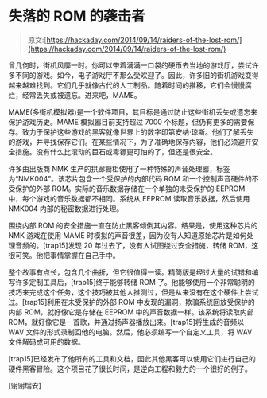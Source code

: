 # 失落的 ROM 的袭击者

> 原文:[https://hackaday.com/2014/09/14/raiders-of-the-lost-rom/](https://hackaday.com/2014/09/14/raiders-of-the-lost-rom/)

曾几何时，街机风靡一时。你可以带着满满一口袋的硬币去当地的游戏厅，尝试许多不同的游戏。如今，电子游戏厅不那么受欢迎了。因此，许多旧的街机游戏变得越来越难找到。它们几乎就像古代的人工制品。随着时间的推移，它们会慢慢腐烂，经常丢失或被遗忘。进来吧，MAME。

MAME(多街机模拟器)是一个软件项目，其目标是通过防止这些街机丢失或遗忘来保护游戏历史。MAME 模拟器目前支持超过 7000 个标题，但仍有更多的需要保存。致力于保护这些游戏的黑客就像世界上的数字印第安纳·琼斯。他们了解丢失的游戏，并寻找保存它们。在某些情况下，为了准确地保存内容，他们必须避开安全措施。没有什么比滚动的巨石或毒镖更可怕的了，但还是很安全。

许多由出版商 NMK 生产的拱廊橱柜使用了一种特殊的声音处理器，标签为“NMK004”。该芯片包含一个受保护的内部代码 ROM 和一个控制声音硬件的不受保护的外部 ROM。实际的音乐数据存储在一个单独的未受保护的 EEPROM 中，每个游戏的音乐数据都不相同。系统从 EEPROM 读取音乐数据，然后使用 NMK004 内部的秘密数据进行处理。

围绕内部 ROM 的安全措施一直在防止黑客倾倒其内容。结果是，使用这种芯片的 NMK 游戏在使用 MAME 时模拟的声音很差，因为没有人知道原始芯片是如何处理音频的。[trap15]发现 20 年过去了，没有人试图绕过安全措施，转储 ROM，这很可笑。他把事情掌握在自己手中。

整个故事有点长，包含几个曲折，但它很值得一读。精简版是经过大量的试错和编写许多定制工具后，[trap15]终于能够转储 ROM 了。他能够使用一个非常聪明的技巧来完成这个任务，这个技巧被其他人推测过，但是从来没有在这个硬件上尝试过。[trap15]利用在未受保护的外部 ROM 中发现的漏洞，欺骗系统回放受保护的内部 ROM，就好像它是存储在 EEPROM 中的声音数据一样。该系统将读取内部 ROM，就好像它是一首歌，并通过扬声器播放出来。[trap15]将生成的音频以 WAV 文件的形式录制回他的电脑。然后，他必须编写一个自定义工具，将 WAV 文件解码成可用的数据。

[trap15]已经发布了他所有的工具和文档，因此其他黑客可以使用它们进行自己的硬件黑客冒险。这个项目花了很长时间，是逆向工程和毅力的一个很好的例子。

[谢谢瑞安]